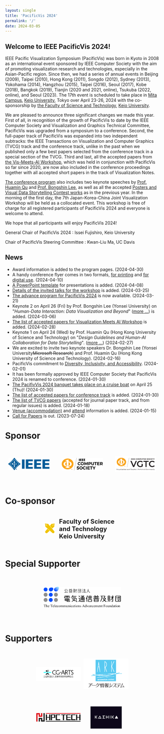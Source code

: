 ```yaml
---
layout: single
title: 'PacificVis 2024'
permalink: '/'
date: 2024-03-05
---
```


## Welcome to IEEE PacificVis 2024!

IEEE Pacific Visualization Symposium (PacificVis) was born in Kyoto in 2008 as an international event sponsored by IEEE Computer Society with the aim of promoting visualization research and technologies, especially in the Asian-Pacific region. Since then, we had a series of annual events in Beijing (2009), Taipei (2010), Hong Kong (2011), Songdo (2012), Sydney (2013), Yokohama (2014), Hangzhou (2015), Taipei (2016), Seoul (2017), Kobe (2018), Bangkok (2019), Tianjin (2020 and 2021, online), Tsukuba (2022, online), and Seoul (2023). The 17th event is scheduled to take place in [Mita Campus](https://www.keio.ac.jp/en/maps/mita.html), [Keio University](https://www.keio.ac.jp/en/), Tokyo over April 23-26, 2024 with the co-sponsorship by [the Faculty of Science and Technology](https://www.st.keio.ac.jp/en/), [Keio University](https://www.keio.ac.jp/en/).

We are pleased to announce three significant changes we made this year. First of all, in recognition of the growth of PacificVis to date by the IEEE Computer Society and Visualization and Graphics Technical Committee, PacificVis was upgraded from a symposium to a conference. Second, the full-paper track of PacificVis was expanded into two independent subtracks: the IEEE Transactions on Visualization and Computer Graphics (TVCG) track and the conference track, unlike in the past when we published only a few best papers selected from the conference track in a special section of the TVCG. Third and last, all the accepted papers from [the Vis-Meets-AI Workshop](/pvis2024/program/workshop/), which was held in conjunction with PacificVis so far since 2020, are now also included in the conference proceedings together with all accepted short papers in the track of Visualization Notes. 

[The conference program](https://pacificvis.github.io/pvis2024/program/papers/) also includes two keynote speeches by [Prof. Huamin Qu](/pvis2024/program/keynote/#huamin_qu) and [Prof. Bongshin Lee](/pvis2024/program/keynote/#bongshin_lee), as well as all the accepted [Posters and Visual Data Storytelling Contest works](/pvis2024/program/posters/) as in the previous year. In the morning of the first day, the 7th Japan-Korea-China Joint Visualization Workshop will be held as a collocated event. This workshop is free of charge for all registered participants of PacificVis 2024 and everyone is welcome to attend.

We hope that all participants will enjoy PacificVis 2024!

General Chair of PacificVis 2024
: Issei Fujishiro, Keio University

Chair of PacificVis Steering Committee
: Kwan-Liu Ma, UC Davis


## News

- Award information is added to the program pages.  (2024-04-30)
- A handy conference flyer comes in two formats, [for printing](/pvis2024/assets/pvis_program_2up.pdf) and [for digital use](/pvis2024/assets/pvis_program.pdf).  (2024-04-10)
- [A PowerPoint template](/pvis2024/assets/PacificVis2024_template.pptx) for presentations is added.  (2024-04-08)
- [Details of the invited talks for the workshop](/pvis2024/program/workshop/) is added. (2024-03-25)
- [The advance program for PacificVis 2024](/pvis2024/program/) is now available. (2024-03-21)
- Keynote 2 on April 26 (Fri) by Prof. Bongshin Lee (Yonsei University) on "*Human-Data Interaction: Data Visualization and Beyond*" ([more ...](/pvis2024/program/keynote/#bongshin_lee)) is added. (2024-03-06)
- [The list of accepted papers for Visualization Meets AI Workshop](/pvis2024/papers/visxai/) is added. (2024-02-28)
- Keynote 1 on April 24 (Wed) by Prof. Huamin Qu (Hong Kong University of Science and Technology) on "*Design Guidelines and Human-AI Collaboration for Data Storytelling*".  ([more ...](/pvis2024/program/keynote/#huamin_qu)) (2024-02-27)
- We are excited to invite two keynote speakers Dr. Bongshin Lee (Yonsei University~~Microsoft Research~~) and Prof. Huamin Qu (Hong Kong University of Science and Technology). (2024-02-16)
- PacificVis commitment to [Diversity, Inclusivity, and Accessibility](/pvis2024/attend/dia/). (2024-02-01)
- It has been formally approved by IEEE Computer Society that PacificVis 2024 is renamed to conference. (2024-01-30)
- [The PacifivVis 2024 banquet takes place on a cruise boat](/pvis2024/accepted/#banquet-april-25-thu) on April 25 (Thu)! (2024-01-30)
- [The list of accepted papers for conference track](/pvis2024/accepted/#papers-accepted-in-conference-track) is added. (2024-01-30)
- [The list of TVCG papers](/pvis2024/accepted/) (accepted for journal paper track, and from regular issues) is added. (2024-01-18)
- [Venue (accommodation)](/pvis2024/venue/) and [attend](/pvis2024/registration/) information is added. (2024-01-15)
- [Call for Papers](/pvis2024/cfp/) is out. (2023-07-24)

# Sponsor

<!--
Grid についての重要な条件: https://stackoverflow.com/a/66729292
-->

<style>
.grid-container-sponsors {
  display: grid;
  grid-template-columns: 1fr 1fr 1fr;
  grid-template-areas:
    'ieee ieee_cs vgtc';
  text-align: center;
  gap: 40px;
  padding: 10px;
  place-items: center;
}

.grid-container-sponsors > div {
  padding: 20px 0;
  font-size: 30px;
}
</style>

<div class="grid-container-sponsors">
<div><a href="https://www.ieee.org/"><img src="assets/images/sponsors/ieee-mb-blue.png"></a></div>
<div><a href="https://www.computer.org/"><img src="assets/images/sponsors/IEEE-CS_LogoTM-orange.png"></a></div>
<div><a href="https://tc.computer.org/vgtc/"><img width="100%" src="assets/images/sponsors/VGTC-color.svg"></a></div>
</div>

# Co-sponsor

<style>
.grid-container-keio {
  width: 50%;
  margin: auto;
  padding: 20px 0;

  display: grid;
  grid-template-columns: 1fr 5fr;
  grid-template-areas:
    'keio_icon keio_text';
  gap: 10px;
  align-items: center;
}

.grid-container-keio > div {
  font-size: 20px;
  font-weight: 700;
  text-align: left;
}

.keio-icon { grid-area: keio_icon; }
.keio-text { grid-area: keio_text; }
</style>

<div class="grid-container-keio">
<div class="keio-icon"><a href="https://www.keio.ac.jp/en/"><img src="assets/images/sponsors/keio.png"></a></div>
<div class="keio-text">Faculty of Science and Technology<br/>Keio University</div>
</div>

# Special Supporter

<p style="width: 50%; margin: auto; padding: 40px 0"><a href="https://www.taf.or.jp/"><img src="assets/images/supporters/taf.jpg"></a></p>


# Supporters

<style>
.grid-container-supporters {
  display: grid;
  grid-template-columns: 1fr 1fr 1fr 1fr;
  grid-template-areas:
    'cgarts cgarts ark ark'
    'hpctech hpctech kashika kashika';
  place-items: center;
  gap: 10px;
  padding: 10px;
}

.none1 { grid-area: none1; }
.ark { grid-area: ark; }
.cgarts { grid-area: cgarts; }
.hpctech { grid-area: hpctech; }
.kashika { grid-area: kashika; width: 70%; }

.grid-container-supporters > div {
  padding: 20px 0;
  font-size: 30px;
}
</style>

<div class="grid-container-supporters" style="width: 60%; margin: auto;">
<div class="ark"><a href="https://www.cgarts.or.jp/"><img src="assets/images/supporters/ark.svg"></a></div>
<div class="cgarts"><a href="https://www.cgarts.or.jp/"><img src="assets/images/supporters/cg-arts.jpg"></a></div>
<div class="hpctech"><a href="https://www.hpctech.co.jp/"><img src="assets/images/supporters/hpctech.jpg"></a></div>

<div class="kashika"><a href="https://kashika.co.jp/"><img src="assets/images/supporters/kashika.png"></a></div>
<div>
